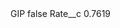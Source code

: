 <?xml version="1.0" encoding="UTF-8"?>
<CustomMetadata xmlns="http://soap.sforce.com/2006/04/metadata" xmlns:xsi="http://www.w3.org/2001/XMLSchema-instance" xmlns:xsd="http://www.w3.org/2001/XMLSchema">
    <label>GIP</label>
    <protected>false</protected>
    <values>
        <field>Rate__c</field>
        <value xsi:type="xsd:double">0.7619</value>
    </values>
</CustomMetadata>
